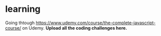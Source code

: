 # learning
Going thtough https://www.udemy.com/course/the-complete-javascript-course/ on Udemy.
<b>Upload all the coding challenges here. 
